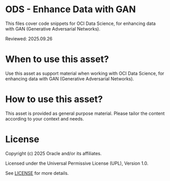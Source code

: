 # ODS - Enhance Data with GAN
 
This files cover code snippets for OCI Data Science, for enhancing data with GAN (Generative Adversarial Networks).

Reviewed: 2025.09.26
 

# When to use this asset?

Use this asset as support material when working with OCI Data Science, for enhancing data with GAN (Generative Adversarial Networks).


# How to use this asset?

This asset is provided as general purpose material. Please tailor the content according to your context and needs.


# License
 
Copyright (c) 2025 Oracle and/or its affiliates.
 
Licensed under the Universal Permissive License (UPL), Version 1.0.
 
See [LICENSE](https://github.com/oracle-devrel/technology-engineering/blob/main/LICENSE) for more details.
